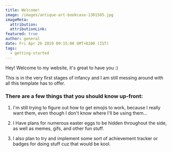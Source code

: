 ```yaml
---
title: Welcome!
image: /images/antique-art-bookcase-1301585.jpg
imageMeta:
  attribution:
  attributionLink:
featured: true
author: general
date: Fri Apr 26 2019 09:15:00 GMT+0100 (IST)
tags:
  - getting-started
---
```


Hey! Welcome to my website, it's great to have you :)

This is in the very first stages of infancy and I am still messing around with all this template has to offer.


### There are a few things that you should know up-front:


1. I'm still trying to figure out how to get emojis to work, because I really want them, even though I don't know where I'll be using them...

1. I Have plans for numerous easter eggs to be hidden throughout the side, as well as memes, gifs, and other fun stuff.

1. I also plan to try and implement some sort of achievement tracker or badges for doing stuff cuz that would be kool.
